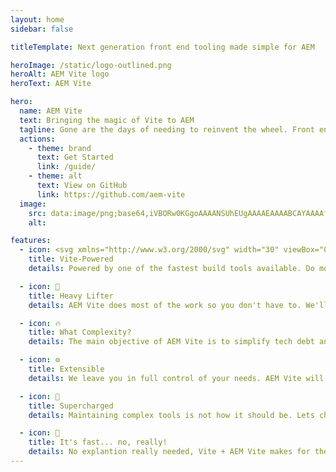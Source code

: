 ```yaml
---
layout: home
sidebar: false

titleTemplate: Next generation front end tooling made simple for AEM

heroImage: /static/logo-outlined.png
heroAlt: AEM Vite logo
heroText: AEM Vite

hero:
  name: AEM Vite
  text: Bringing the magic of Vite to AEM
  tagline: Gone are the days of needing to reinvent the wheel. Front end in AEM has become a whole lot more powerful.
  actions:
    - theme: brand
      text: Get Started
      link: /guide/
    - theme: alt
      text: View on GitHub
      link: https://github.com/aem-vite
  image:
    src: data:image/png;base64,iVBORw0KGgoAAAANSUhEUgAAAAEAAAABCAYAAAAfFcSJAAAADUlEQVR42mP8z8BQDwAEhQGAhKmMIQAAAABJRU5ErkJggg==
    alt:

features:
  - icon: <svg xmlns="http://www.w3.org/2000/svg" width="30" viewBox="0 0 256 256.32"><defs><linearGradient id="a" x1="-.828%" x2="57.636%" y1="7.652%" y2="78.411%"><stop offset="0%" stop-color="#41D1FF"/><stop offset="100%" stop-color="#BD34FE"/></linearGradient><linearGradient id="b" x1="43.376%" x2="50.316%" y1="2.242%" y2="89.03%"><stop offset="0%" stop-color="#FFEA83"/><stop offset="8.333%" stop-color="#FFDD35"/><stop offset="100%" stop-color="#FFA800"/></linearGradient></defs><path fill="url(#a)" d="M255.153 37.938 134.897 252.976c-2.483 4.44-8.862 4.466-11.382.048L.875 37.958c-2.746-4.814 1.371-10.646 6.827-9.67l120.385 21.517a6.537 6.537 0 0 0 2.322-.004l117.867-21.483c5.438-.991 9.574 4.796 6.877 9.62Z"/><path fill="url(#b)" d="M185.432.063 96.44 17.501a3.268 3.268 0 0 0-2.634 3.014l-5.474 92.456a3.268 3.268 0 0 0 3.997 3.378l24.777-5.718c2.318-.535 4.413 1.507 3.936 3.838l-7.361 36.047c-.495 2.426 1.782 4.5 4.151 3.78l15.304-4.649c2.372-.72 4.652 1.36 4.15 3.788l-11.698 56.621c-.732 3.542 3.979 5.473 5.943 2.437l1.313-2.028 72.516-144.72c1.215-2.423-.88-5.186-3.54-4.672l-25.505 4.922c-2.396.462-4.435-1.77-3.759-4.114l16.646-57.705c.677-2.35-1.37-4.583-3.769-4.113Z"/></svg>
    title: Vite-Powered
    details: Powered by one of the fastest build tools available. Do more with less.

  - icon: 💪
    title: Heavy Lifter
    details: AEM Vite does most of the work so you don't have to. We'll handle the complex stuff.

  - icon: 🔥
    title: What Complexity?
    details: The main objective of AEM Vite is to simplify tech debt and tooling efforts.

  - icon: ⚙️
    title: Extensible
    details: We leave you in full control of your needs. AEM Vite will handle the rest.

  - icon: 🔋
    title: Supercharged
    details: Maintaining complex tools is not how it should be. Lets change the status quo.

  - icon: 🚀
    title: It's fast... no, really!
    details: No explantion really needed, Vite + AEM Vite makes for the best DX.
---
```


<style>
:root {
  --vp-home-hero-name-color: transparent;
  --vp-home-hero-name-background: -webkit-linear-gradient(-120deg, var(--vp-c-brand-alt) 30%, var(--vp-c-brand));

  --vp-home-hero-image-background-image: linear-gradient(45deg, var(--vp-c-brand) 50%, var(--vp-c-brand-alt) 50%);
  --vp-home-hero-image-filter: blur(50px);
}

.VPHero.VPHomeHero {
  padding: calc(var(--vp-nav-height) + var(--vp-layout-top-height, 0px) + 48px) 24px 48px;
}

.VPFeature.VPLink {
  border-color: #f4414a10;
}

.Layout > .VPFooter {
  border-top-width: 0;
}

.image > .image-container {
  height: 100px;
}

@media (min-width: 640px) {
  :root {
    --vp-home-hero-name-background: -webkit-linear-gradient(120deg, var(--vp-c-brand-alt) 30%, var(--vp-c-brand));

    --vp-home-hero-image-filter: blur(70px);
  }

  .VPHero.VPHomeHero {
    padding: calc(var(--vp-nav-height) + var(--vp-layout-top-height, 0px) + 30px) 48px 64px;
  }
}

@media (min-width: 960px) {
  :root {
    --vp-home-hero-image-filter: blur(120px);
  }

  .VPHero.VPHomeHero {
    padding: calc(var(--vp-nav-height) + var(--vp-layout-top-height, 0px) + 30px) 64px 100px;
  }

  .VPNavBar:not(.top) > .wrapper ~ .divider > .divider-line {
    background-color: transparent;
  }

  .VPNavBar:not(.has-sidebar):not(.top) > .wrapper ~ .divider {
    background-color: transparent;
  }
}
</style>
